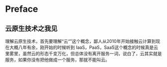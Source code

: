 # Preface

## 云原生技术之我见

理解云原生技术，首先要理解“云“”这个概念，鄙人从2010年开始接触云计算到现在大概八年有余，刚开始的时候听到 IaaS，PaaS，SaaS这个概念的时候真是云里雾里，虽然云的形态千变万化，但总体没有离开服务一词，说白了，云其实就是服务，如果你没有把他做成一个服务，那就不能叫云。

